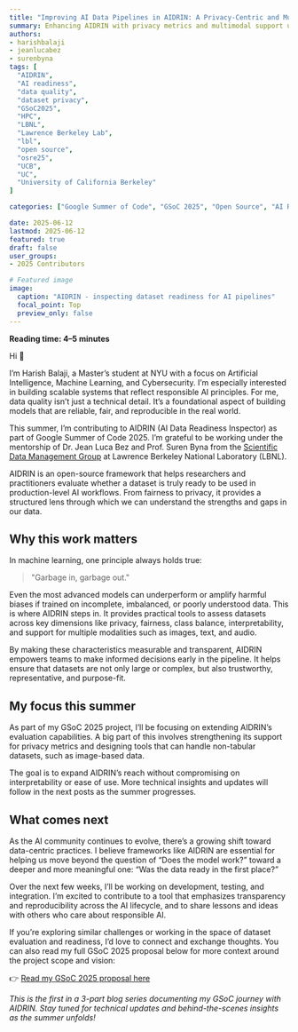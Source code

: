 ```yaml
---
title: "Improving AI Data Pipelines in AIDRIN: A Privacy-Centric and Multimodal Expansion"
summary: Enhancing AIDRIN with privacy metrics and multimodal support under mentorship from LBNL researchers as part of GSoC 2025.
authors: 
- harishbalaji
- jeanlucabez
- surenbyna
tags: [
  "AIDRIN",
  "AI readiness",
  "data quality",
  "dataset privacy",
  "GSoC2025",
  "HPC",
  "LBNL",
  "Lawrence Berkeley Lab",
  "lbl",
  "open source",
  "osre25",
  "UCB",
  "UC",
  "University of California Berkeley"
]

categories: ["Google Summer of Code", "GSoC 2025", "Open Source", "AI Readiness"]

date: 2025-06-12
lastmod: 2025-06-12
featured: true
draft: false
user_groups:
- 2025 Contributors

# Featured image
image:
  caption: "AIDRIN - inspecting dataset readiness for AI pipelines"
  focal_point: Top
  preview_only: false
---
```


**Reading time: 4–5 minutes**

Hi 👋

I’m Harish Balaji, a Master’s student at NYU with a focus on Artificial Intelligence, Machine Learning, and Cybersecurity. I’m especially interested in building scalable systems that reflect responsible AI principles. For me, data quality isn’t just a technical detail. It’s a foundational aspect of building models that are reliable, fair, and reproducible in the real world.

This summer, I’m contributing to AIDRIN (AI Data Readiness Inspector) as part of Google Summer of Code 2025. I’m grateful to be working under the mentorship of Dr. Jean Luca Bez and Prof. Suren Byna from the [Scientific Data Management Group](https://crd.lbl.gov/divisions/scidata/sdm/) at Lawrence Berkeley National Laboratory (LBNL).

AIDRIN is an open-source framework that helps researchers and practitioners evaluate whether a dataset is truly ready to be used in production-level AI workflows. From fairness to privacy, it provides a structured lens through which we can understand the strengths and gaps in our data.

## Why this work matters

In machine learning, one principle always holds true:  
> "Garbage in, garbage out."

Even the most advanced models can underperform or amplify harmful biases if trained on incomplete, imbalanced, or poorly understood data. This is where AIDRIN steps in. It provides practical tools to assess datasets across key dimensions like privacy, fairness, class balance, interpretability, and support for multiple modalities such as images, text, and audio.

By making these characteristics measurable and transparent, AIDRIN empowers teams to make informed decisions early in the pipeline. It helps ensure that datasets are not only large or complex, but also trustworthy, representative, and purpose-fit.

## My focus this summer

As part of my GSoC 2025 project, I’ll be focusing on extending AIDRIN’s evaluation capabilities. A big part of this involves strengthening its support for privacy metrics and designing tools that can handle non-tabular datasets, such as image-based data.

The goal is to expand AIDRIN’s reach without compromising on interpretability or ease of use. More technical insights and updates will follow in the next posts as the summer progresses.

## What comes next

As the AI community continues to evolve, there’s a growing shift toward data-centric practices. I believe frameworks like AIDRIN are essential for helping us move beyond the question of “Does the model work?” toward a deeper and more meaningful one: “Was the data ready in the first place?”

Over the next few weeks, I’ll be working on development, testing, and integration. I’m excited to contribute to a tool that emphasizes transparency and reproducibility across the AI lifecycle, and to share lessons and ideas with others who care about responsible AI.

If you’re exploring similar challenges or working in the space of dataset evaluation and readiness, I’d love to connect and exchange thoughts. You can also read my full GSoC 2025 proposal below for more context around the project scope and vision:

👉 [Read my GSoC 2025 proposal here](https://drive.google.com/file/d/1RUyU2fHkc8GZ9vTj5SUr6jj84ZaRUvNt/view)

*This is the first in a 3-part blog series documenting my GSoC journey with AIDRIN. Stay tuned for technical updates and behind-the-scenes insights as the summer unfolds!*
